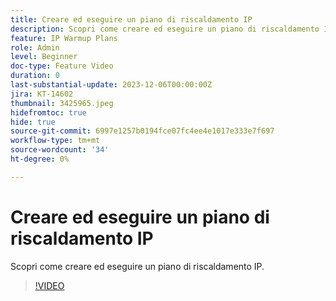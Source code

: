 ```yaml
---
title: Creare ed eseguire un piano di riscaldamento IP
description: Scopri come creare ed eseguire un piano di riscaldamento IP.
feature: IP Warmup Plans
role: Admin
level: Beginner
doc-type: Feature Video
duration: 0
last-substantial-update: 2023-12-06T00:00:00Z
jira: KT-14602
thumbnail: 3425965.jpeg
hidefromtoc: true
hide: true
source-git-commit: 6997e1257b0194fce07fc4ee4e1017e333e7f697
workflow-type: tm+mt
source-wordcount: '34'
ht-degree: 0%

---
```



# Creare ed eseguire un piano di riscaldamento IP

Scopri come creare ed eseguire un piano di riscaldamento IP.

>[!VIDEO](https://video.tv.adobe.com/v/3425965/?learn=on)
